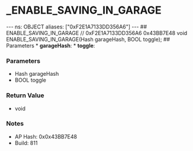# _ENABLE_SAVING_IN_GARAGE

--- ns: OBJECT aliases: ["0xF2E1A7133DD356A6"] --- ## ENABLE_SAVING_IN_GARAGE  // 0xF2E1A7133DD356A6 0x43BB7E48 void ENABLE_SAVING_IN_GARAGE(Hash garageHash, BOOL toggle);  ## Parameters * **garageHash**: * **toggle**:

### Parameters
* Hash garageHash
* BOOL toggle

### Return Value
* void

### Notes
* AP Hash: 0x0x43BB7E48
* Build: 811

